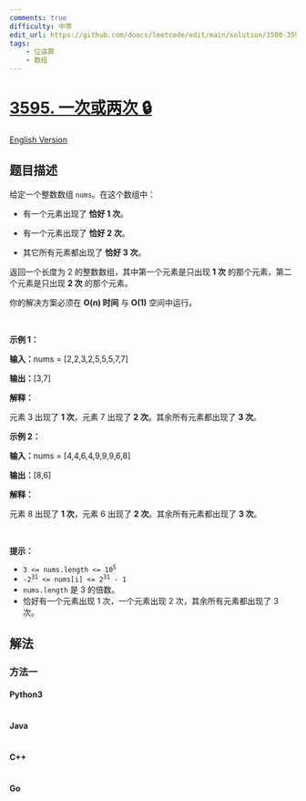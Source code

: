 ```yaml
---
comments: true
difficulty: 中等
edit_url: https://github.com/doocs/leetcode/edit/main/solution/3500-3599/3595.Once%20Twice/README.md
tags:
    - 位运算
    - 数组
---
```


<!-- problem:start -->

# [3595. 一次或两次 🔒](https://leetcode.cn/problems/once-twice)

[English Version](/solution/3500-3599/3595.Once%20Twice/README_EN.md)

## 题目描述

<!-- description:start -->

<p>给定一个整数数组&nbsp;<code>nums</code>。在这个数组中：</p>

<ul>
	<li>
	<p>有一个元素出现了 <strong>恰好 1&nbsp;</strong><strong>次</strong>。</p>
	</li>
	<li>
	<p>有一个元素出现了 <strong>恰好 2&nbsp;</strong><strong>次</strong>。</p>
	</li>
	<li>
	<p>其它所有元素都出现了 <strong>恰好 3 次</strong>。</p>
	</li>
</ul>

<p>返回一个长度为 2 的整数数组，其中第一个元素是只出现 <strong>1 次</strong>&nbsp;的那个元素，第二个元素是只出现 <strong>2 次</strong>&nbsp;的那个元素。</p>

<p>你的解决方案必须在 <strong>O(n) 时间</strong>&nbsp;与 <strong>O(1)</strong>&nbsp;空间中运行。</p>

<p>&nbsp;</p>

<p><strong class="example">示例 1：</strong></p>

<div class="example-block">
<p><strong>输入：</strong><span class="example-io">nums = [2,2,3,2,5,5,5,7,7]</span></p>

<p><span class="example-io"><b>输出：</b>[3,7]</span></p>

<p><strong>解释：</strong></p>

<p>元素 3&nbsp;出现了 <strong>1 次</strong>，元素 7&nbsp;出现了 <strong>2 次</strong>。其余所有元素都出现了 <strong>3 次</strong>。</p>
</div>

<p><strong class="example">示例 2：</strong></p>

<div class="example-block">
<p><span class="example-io"><b>输入：</b>nums = [4,4,6,4,9,9,9,6,8]</span></p>

<p><span class="example-io"><b>输出：</b>[8,6]</span></p>

<p><strong>解释：</strong></p>

<p>元素 8 出现了 <strong>1 次</strong>，元素 6 出现了 <strong>2 次</strong>。其余所有元素都出现了 <strong>3 次</strong>。</p>
</div>

<p>&nbsp;</p>

<p><strong>提示：</strong></p>

<ul>
	<li><code>3 &lt;= nums.length &lt;= 10<sup>5</sup></code></li>
	<li><code>-2<sup>31</sup> &lt;= nums[i] &lt;= 2<sup>31</sup> - 1</code></li>
	<li><code>nums.length</code>&nbsp;是 3 的倍数。</li>
	<li>恰好有一个元素出现 1 次，一个元素出现 2 次，其余所有元素都出现了 3 次。</li>
</ul>

<!-- description:end -->

## 解法

<!-- solution:start -->

### 方法一

<!-- tabs:start -->

#### Python3

```python

```

#### Java

```java

```

#### C++

```cpp

```

#### Go

```go

```

<!-- tabs:end -->

<!-- solution:end -->

<!-- problem:end -->
